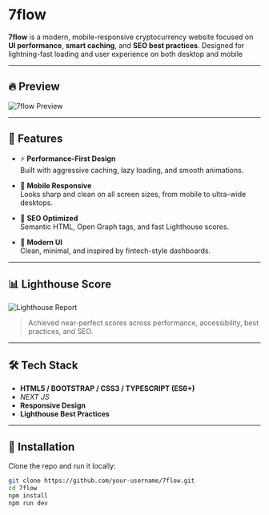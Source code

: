# 7flow

**7flow** is a modern, mobile-responsive cryptocurrency website focused on **UI performance**, **smart caching**, and **SEO best practices**. Designed for lightning-fast loading and user experience on both desktop and mobile

---

## 🔥 Preview

![7flow Preview](/public/7flow.gif)

---

## 🚀 Features

- ⚡ **Performance-First Design**  
  Built with aggressive caching, lazy loading, and smooth animations.

- 📱 **Mobile Responsive**  
  Looks sharp and clean on all screen sizes, from mobile to ultra-wide desktops.

- 🧠 **SEO Optimized**  
  Semantic HTML, Open Graph tags, and fast Lighthouse scores.

- 🎨 **Modern UI**  
  Clean, minimal, and inspired by fintech-style dashboards.

---

## 📊 Lighthouse Score

![Lighthouse Report](/public/lighthouse.avif)

> Achieved near-perfect scores across performance, accessibility, best practices, and SEO.

---

## 🛠️ Tech Stack

- **HTML5 / BOOTSTRAP / CSS3 / TYPESCRIPT (ES6+)**
- *NEXT JS*
- **Responsive Design**
- **Lighthouse Best Practices**

---

## 📂 Installation

Clone the repo and run it locally:

```bash
git clone https://github.com/your-username/7flow.git
cd 7flow
npm install
npm run dev
